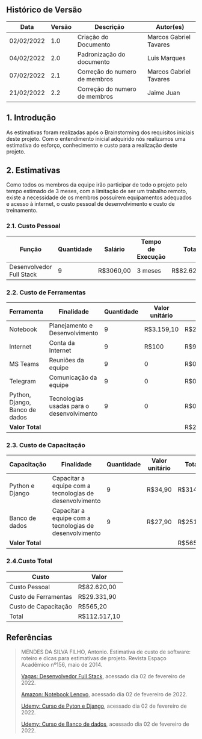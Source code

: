 ## Histórico de Versão

| Data       | Versão | Descrição                     | Autor(es)                  |
| ---------- | ------ | ----------------------------- | ---------------------- |
| 02/02/2022 | 1.0    | Criação do Documento          | Marcos Gabriel Tavares |
| 04/02/2022 | 2.0    | Padronização do documento     | Luis Marques           |
| 07/02/2022 | 2.1    | Correção do numero de membros | Marcos Gabriel Tavares |
| 21/02/2022 | 2.2    | Correção do numero de membros | Jaime Juan |

## 1. Introdução

As estimativas foram realizadas após o Brainstorming dos requisitos iniciais deste projeto. Com o entendimento inicial adquirido nós realizamos uma estimativa do esforço, conhecimento e custo para a realização deste projeto.

## 2. Estimativas

Como todos os membros da equipe irão participar de todo o projeto pelo tempo estimado de 3 meses, com a limitação de ser um trabalho remoto, existe a necessidade de os membros possuírem equipamentos adequados e acesso à internet, o custo pessoal de desenvolvimento e custo de treinamento.

### 2.1. Custo Pessoal

| Função                   | Quantidade | Salário   | Tempo de Execução | Total       |
| ------------------------ | ---------- | --------- | ----------------- | ----------- |
| Desenvolvedor Full Stack | 9          | R$3060,00 | 3 meses           | R$82.620,00 |

### 2.2. Custo de Ferramentas

| Ferramenta                     | Finalidade                                | Quantidade | Valor unitário | Total       |
| ------------------------------ | ----------------------------------------- | ---------- | -------------- | ----------- |
| Notebook                       | Planejamento e Desenvolvimento            | 9          | R$3.159,10     | R$28.431,90 |
| Internet                       | Conta da Internet                         | 9          | R$100          | R$900,00    |
| MS Teams                       | Reuniões da equipe                        | 9          | 0              | R$0,00      |
| Telegram                       | Comunicação da equipe                     | 9          | 0              | R$0,00      |
| Python, Django, Banco de dados | Tecnologias usadas para o desenvolvimento | 9          | 0              | R$0,00      |
| **Valor Total**                |                                           |            |                | R$29.331,90 |

### 2.3. Custo de Capacitação

| Capacitação     | Finalidade                                              | Quantidade | Valor unitário | Total    |
| --------------- | ------------------------------------------------------- | ---------- | -------------- | -------- |
| Python e Django | Capacitar a equipe com a tecnologias de desenvolvimento | 9          | R$34,90        | R$314,10 |
| Banco de dados  | Capacitar a equipe com a tecnologias de desenvolvimento | 9          | R$27,90        | R$251,10 |
| **Valor Total** |                                                         |            |                | R$565,20 |

### 2.4.Custo Total

| Custo                | Valor        |
| -------------------- | ------------ |
| Custo Pessoal        | R$82.620,00  |
| Custo de Ferramentas | R$29.331,90  |
| Custo de Capacitação | R$565,20     |
| Total                | R$112.517,10 |

## Referências

>MENDES DA SILVA FILHO, Antonio. Estimativa de custo de software: roteiro e dicas para estimativas de projeto. Revista Espaço Acadêmico nº156, maio de 2014.
>
> [Vagas: Desenvolvedor Full Stack](https://www.vagas.com.br/cargo/desenvolvedor-full-stack), acessado dia 02 de fevereiro de 2022.
>
> [Amazon: Notebook Lenovo](https://www.amazon.com.br/Notebook-Lenovo-Ultrafino-IdeaPad-82MFS00100/dp/B09LVLN4L4), acessado dia 02 de fevereiro de 2022.
>
> [Udemy: Curso de Pyton e Django](https://www.udemy.com/course/python-and-django-full-stack-web-developer-bootcamp/), acessado dia 02 de fevereiro de 2022.
>
> [Udemy: Curso de Banco de dados](https://www.udemy.com/course/bancos-de-dados-relacionais-basico-avancado/), acessado dia 02 de fevereiro de 2022.
